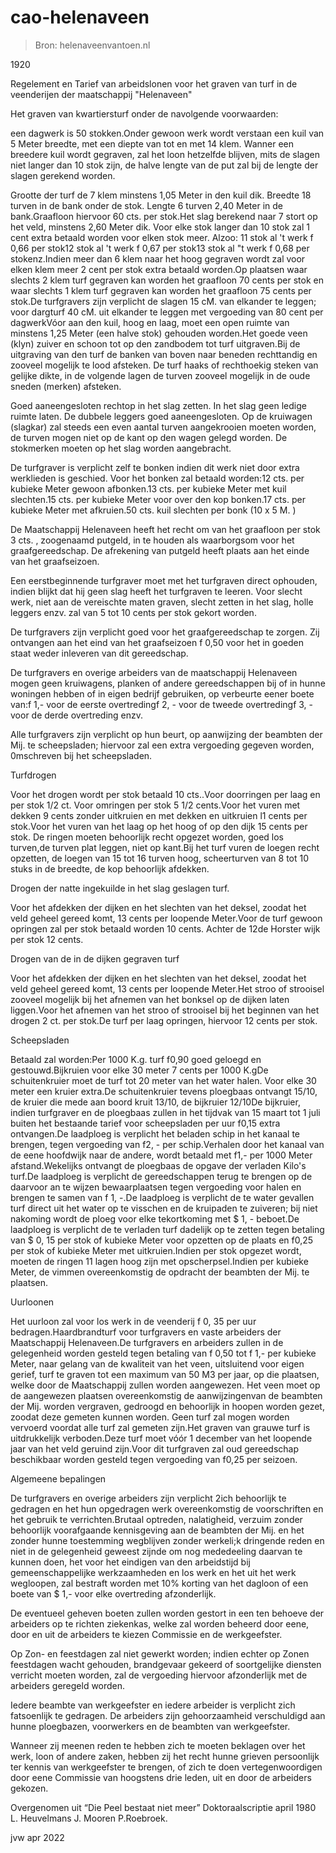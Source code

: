 # cao-helenaveen

> Bron: helenaveenvantoen.nl

1920

Regelement en Tarief van arbeidslonen voor het graven van turf in de veenderijen der maatschappij "Helenaveen"

Het graven van kwartiersturf onder de navolgende voorwaarden:

een dagwerk is 50 stokken.Onder gewoon werk wordt verstaan een kuil van 5 Meter breedte, met een diepte van tot en met 14 klem. Wanner een breedere kuil wordt gegraven, zal het loon hetzelfde blijven, mits de slagen niet langer dan 10 stok zijn, de halve lengte van de put zal bij de lengte der slagen gerekend worden.

Grootte der turf de 7 klem minstens 1,05 Meter in den kuil dik. Breedte 18 turven in de bank onder de stok. Lengte 6 turven 2,40 Meter in de bank.Graafloon hiervoor 60 cts. per stok.Het slag berekend naar 7 stort op het veld, minstens 2,60 Meter dik. Voor elke stok langer dan 10 stok zal 1 cent extra betaald worden voor elken stok meer. Alzoo: 11 stok al 't werk f 0,66 per stok12 stok al 't werk f 0,67 per stok13 stok al "t werk f 0,68 per stokenz.Indien meer dan 6 klem naar het hoog gegraven wordt zal voor elken klem meer 2 cent per stok extra betaald worden.Op plaatsen waar slechts 2 klem turf gegraven kan worden het graafloon 70 cents per stok en waar slechts 1 klem turf gegraven kan worden het graafloon 75 cents per stok.De turfgravers zijn verplicht de slagen 15 cM. van elkander te leggen; voor dargturf 40 cM. uit elkander te leggen met vergoeding van 80 cent per dagwerkVóor aan den kuil, hoog en laag, moet een open ruimte van minstens 1,25 Meter (een halve stok) gehouden worden.Het goede veen (klyn) zuiver en schoon tot op den zandbodem tot turf uitgraven.Bij de uitgraving van den turf de banken van boven naar beneden rechttandig en zooveel mogelijk te lood afsteken. De turf haaks of rechthoekig steken van gelijke dikte, in de volgende lagen de turven zooveel mogelijk in de oude sneden (merken) afsteken.

Goed aaneengesloten rechtop in het slag zetten. In het slag geen ledige ruimte laten. De dubbele leggers goed aaneengesloten. Op de kruiwagen (slagkar) zal steeds een even aantal turven aangekrooien moeten worden, de turven mogen niet op de kant op den wagen gelegd worden. De stokmerken moeten op het slag worden aangebracht.

De turfgraver is verplicht zelf te bonken indien dit werk niet door extra werklieden is geschied. Voor het bonken zal betaald worden:12 cts. per kubieke Meter gewoon afbonken.13 cts. per kubieke Meter met kuil slechten.15 cts. per kubieke Meter voor over den kop bonken.17 cts. per kubieke Meter met afkruien.50 cts. kuil slechten per bonk (10 x 5 M. )

De Maatschappij Helenaveen heeft het recht om van het graafloon per stok 3 cts. , zoogenaamd putgeld, in te houden als waarborgsom voor het graafgereedschap. De afrekening van putgeld heeft plaats aan het einde van het graafseizoen.

Een eerstbeginnende turfgraver moet met het turfgraven direct ophouden, indien blijkt dat hij geen slag heeft het turfgraven te leeren. Voor slecht werk, niet aan de vereischte maten graven, slecht zetten in het slag, holle leggers enzv. zal van 5 tot 10 cents per stok gekort worden.

De turfgravers zijn verplicht goed voor het graafgereedschap te zorgen. Zij ontvangen aan het eind van het graafseizoen f 0,50 voor het in goeden staat weder inleveren van dit gereedschap.

De turfgravers en overige arbeiders van de maatschappij Helenaveen mogen geen kruiwagens, planken of andere gereedschappen bij of in hunne woningen hebben of in eigen bedrijf gebruiken, op verbeurte eener boete van:f 1,- voor de eerste overtredingf 2, - voor de tweede overtredingf 3, - voor de derde overtreding enzv.

Alle turfgravers zijn verplicht op hun beurt, op aanwijzing der beambten der Mij. te scheepsladen; hiervoor zal een extra vergoeding gegeven worden, 0mschreven bij het scheepsladen.

Turfdrogen

Voor het drogen wordt per stok betaald 10 cts..Voor doorringen per laag en per stok 1/2 ct. Voor omringen per stok 5 1/2 cents.Voor het vuren met dekken 9 cents zonder uitkruien en met dekken en uitkruien l1 cents per stok.Voor het vuren van het laag op het hoog of op den dijk 15 cents per stok. De ringen moeten behoorlijk recht opgezet worden, goed los turven,de turven plat leggen, niet op kant.Bij het turf vuren de loegen recht opzetten, de loegen van 15 tot 16 turven hoog, scheerturven van 8 tot 10 stuks in de breedte, de kop behoorlijk afdekken.

Drogen der natte ingekuilde in het slag geslagen turf.

Voor het afdekken der dijken en het slechten van het deksel, zoodat het veld geheel gereed komt, 13 cents per loopende Meter.Voor de turf gewoon opringen zal per stok betaald worden 10 cents. Achter de 12de Horster wijk per stok 12 cents.

Drogen van de in de dijken gegraven turf

Voor het afdekken der dijken en het slechten van het deksel, zoodat het veld geheel gereed komt, 13 cents per loopende Meter.Het stroo of strooisel zooveel mogelijk bij het afnemen van het bonksel op de dijken laten liggen.Voor het afnemen van het stroo of strooisel bij het beginnen van het drogen 2 ct. per stok.De turf per laag opringen, hiervoor 12 cents per stok.

Scheepsladen

Betaald zal worden:Per 1000 K.g. turf f0,90 goed geloegd en gestouwd.Bijkruien voor elke 30 meter 7 cents per 1000 K.gDe schuitenkruier moet de turf tot 20 meter van het water halen. Voor elke 30 meter een kruier extra.De schuitenkruier tevens ploegbaas ontvangt 15/10, de kruier die mede aan boord kruit 13/10, de bijkruier 12/10De bijkruier, indien turfgraver en de ploegbaas zullen in het tijdvak van 15 maart tot 1 juli buiten het bestaande tarief voor scheepsladen per uur f0,15 extra ontvangen.De laadploeg is verplicht het beladen schip in het kanaal te brengen, tegen vergoeding van f2, - per schip.Verhalen door het kanaal van de eene hoofdwijk naar de andere, wordt betaald met f1,- per 1000 Meter afstand.Wekelijks ontvangt de ploegbaas de opgave der verladen Kilo's turf.De laadploeg is verplicht de gereedschappen terug te brengen op de daarvoor an te wijzen bewaarplaatsen tegen vergoeding voor halen en brengen te samen van f 1, -.De laadploeg is verplicht de te water gevallen turf direct uit het water op te visschen en de kruipaden te zuiveren; bij niet nakoming wordt de ploeg voor elke tekortkoming met $ 1, - beboet.De laadploeg is verplicht de te verladen turf dadelijk op te zetten tegen betaling van $ 0, 15 per stok of kubieke Meter voor opzetten op de plaats en f0,25 per stok of kubieke Meter met uitkruien.Indien per stok opgezet wordt, moeten de ringen 11 lagen hoog zijn met opscherpsel.Indien per kubieke Meter, de vimmen overeenkomstig de opdracht der beambten der Mij. te plaatsen.

Uurloonen

Het uurloon zal voor los werk in de veenderij f 0, 35 per uur bedragen.Haardbrandturf voor turfgravers en vaste arbeiders der Maatschappij Helenaveen.De turfgravers en arbeiders zullen in de gelegenheid worden gesteld tegen betaling van f 0,50 tot f 1,- per kubieke Meter, naar gelang van de kwaliteit van het veen, uitsluitend voor eigen gerief, turf te graven tot een maximum van 50 M3 per jaar, op die plaatsen, welke door de Maatschappij zullen worden aangewezen. Het veen moet op de aangewezen plaatsen overeenkomstig de aanwijzingenvan de beambten der Mij. worden vergraven, gedroogd en behoorlijk in hoopen worden gezet, zoodat deze gemeten kunnen worden. Geen turf zal mogen worden vervoerd voordat alle turf zal gemeten zijn.Het graven van grauwe turf is uitdrukkelijk verboden.Deze turf moet vóór 1 december van het loopende jaar van het veld geruind zijn.Voor dit turfgraven zal oud gereedschap beschikbaar worden gesteld tegen vergoeding van f0,25 per seizoen.

Algemeene bepalingen

De turfgravers en overige arbeiders zijn verplicht 2ich behoorlijk te gedragen en het hun opgedragen werk overeenkomstig de voorschriften en het gebruik te verrichten.Brutaal optreden, nalatigheid, verzuim zonder behoorlijk voorafgaande kennisgeving aan de beambten der Mij. en het zonder hunne toestemming wegblijven zonder werkeli;k dringende reden en niet in de gelegenheid geweest zijnde om nog mededeeling daarvan te kunnen doen, het voor het eindigen van den arbeidstijd bij gemeenschappelijke werkzaamheden en los werk en het uit het werk wegloopen, zal bestraft worden met 10% korting van het dagloon of een boete van $ 1,- voor elke overtreding afzonderlijk.

De eventueel geheven boeten zullen worden gestort in een ten behoeve der arbeiders op te richten ziekenkas, welke zal worden beheerd door eene, door en uit de arbeiders te kiezen Commissie en de werkgeefster.

Op Zon- en feestdagen zal niet gewerkt worden; indien echter op Zonen feestdagen wacht gehouden, brandgevaar gekeerd of soortgelijke diensten verricht moeten worden, zal de vergoeding hiervoor afzonderlijk met de arbeiders geregeld worden.

Iedere beambte van werkgeefster en iedere arbeider is verplicht zich fatsoenlijk te gedragen. De arbeiders zijn gehoorzaamheid verschuldigd aan hunne ploegbazen, voorwerkers en de beambten van werkgeefster.

Wanneer zij meenen reden te hebben zich te moeten beklagen over het werk, loon of andere zaken, hebben zij het recht hunne grieven persoonlijk ter kennis van werkgeefster te brengen, of zich te doen vertegenwoordigen door eene Commissie van hoogstens drie leden, uit en door de arbeiders gekozen.

Overgenomen uit “Die Peel bestaat niet meer” Doktoraalscriptie april 1980 L. Heuvelmans J. Mooren P.Roebroek.

jvw apr 2022
